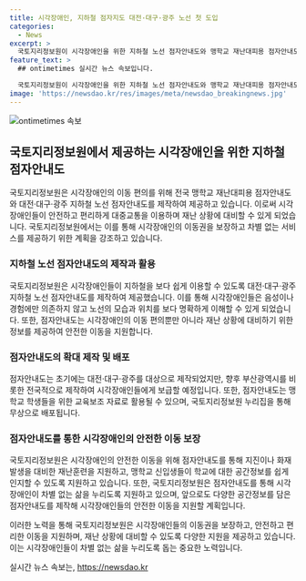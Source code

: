 ```yaml
---
title: 시각장애인, 지하철 점자지도 대전·대구·광주 노선 첫 도입
categories:
  - News
excerpt: >
  국토지리정보원이 시각장애인을 위한 지하철 노선 점자안내도와 맹학교 재난대피용 점자안내도를 제작하여 제공한다고 발표했다. 이로써 시각장애인의 지하철 이용이 보다 안전하고 쉬워질 것으로 기대된다. 또한, 국토지리정보원은 점자지도를 활용하여 시각장애인의 공간정보 습득과 안전한 이동을 돕는데 앞으로도 최선을 다할 계획이라고 강조했다. 지도는 무상으로 배포되며, 출력용 파일은 국토지리정보원 누리집에서 내려받을 수 있다. (150자)
feature_text: >
  ## ontimetimes 실시간 뉴스 속보입니다.

  국토지리정보원이 시각장애인을 위한 지하철 노선 점자안내도와 맹학교 재난대피용 점자안내도를 제작하여 제공한다고 발표했다. 이로써 시각장애인의 지하철 이용이 보다 안전하고 쉬워질 것으로 기대된다. 또한, 국토지리정보원은 점자지도를 활용하여 시각장애인의 공간정보 습득과 안전한 이동을 돕는데 앞으로도 최선을 다할 계획이라고 강조했다. 지도는 무상으로 배포되며, 출력용 파일은 국토지리정보원 누리집에서 내려받을 수 있다. (150자)
image: 'https://newsdao.kr/res/images/meta/newsdao_breakingnews.jpg'
---
```


<p><img src="https://newsdao.kr/res/images/meta/newsdao_breakingnews.jpg" alt="ontimetimes 속보" /></p>

<h2 data-ke-size="size26">국토지리정보원에서 제공하는 시각장애인을 위한 지하철 점자안내도</h2>

<p>국토지리정보원은 시각장애인의 이동 편의를 위해 전국 맹학교 재난대피용 점자안내도와 대전·대구·광주 지하철 노선 점자안내도를 제작하여 제공하고 있습니다. 이로써 시각장애인들이 안전하고 편리하게 대중교통을 이용하며 재난 상황에 대비할 수 있게 되었습니다. 국토지리정보원에서는 이를 통해 시각장애인의 이동권을 보장하고 차별 없는 서비스를 제공하기 위한 계획을 강조하고 있습니다.</p>

<h3 data-ke-size="size24">지하철 노선 점자안내도의 제작과 활용</h3>

<p>국토지리정보원은 시각장애인들이 지하철을 보다 쉽게 이용할 수 있도록 대전·대구·광주 지하철 노선 점자안내도를 제작하여 제공했습니다. 이를 통해 시각장애인들은 음성이나 경험에만 의존하지 않고 노선의 모습과 위치를 보다 명확하게 이해할 수 있게 되었습니다. 또한, 점자안내도는 시각장애인의 이동 편의뿐만 아니라 재난 상황에 대비하기 위한 정보를 제공하여 안전한 이동을 지원합니다.</p>

<h3 data-ke-size="size24">점자안내도의 확대 제작 및 배포</h3>

<p>점자안내도는 초기에는 대전·대구·광주를 대상으로 제작되었지만, 향후 부산광역시를 비롯한 전국적으로 제작하여 시각장애인들에게 보급할 예정입니다. 또한, 점자안내도는 맹학교 학생들을 위한 교육보조 자료로 활용될 수 있으며, 국토지리정보원 누리집을 통해 무상으로 배포됩니다.</p>

<h3 data-ke-size="size24">점자안내도를 통한 시각장애인의 안전한 이동 보장</h3>

<p>국토지리정보원은 시각장애인의 안전한 이동을 위해 점자안내도를 통해 지진이나 화재 발생을 대비한 재난훈련을 지원하고, 맹학교 신입생들이 학교에 대한 공간정보를 쉽게 인지할 수 있도록 지원하고 있습니다. 또한, 국토지리정보원은 점자안내도를 통해 시각장애인이 차별 없는 삶을 누리도록 지원하고 있으며, 앞으로도 다양한 공간정보를 담은 점자안내도를 제작해 시각장애인들의 안전한 이동을 지원할 계획입니다.</p>

<p>이러한 노력을 통해 국토지리정보원은 시각장애인들의 이동권을 보장하고, 안전하고 편리한 이동을 지원하며, 재난 상황에 대비할 수 있도록 다양한 지원을 제공하고 있습니다. 이는 시각장애인들이 차별 없는 삶을 누리도록 돕는 중요한 노력입니다.</p>
실시간 뉴스 속보는, <a href="https://newsdao.kr" rel="dofollow">https://newsdao.kr</a>


